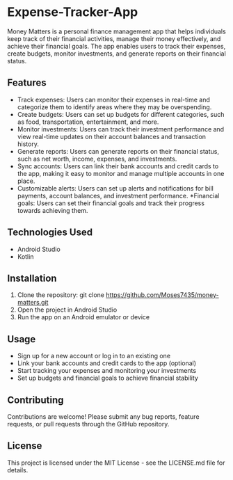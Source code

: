 # Expense-Tracker-App
Money Matters is a personal finance management app that helps individuals keep track of their financial activities, manage their money effectively, and achieve their financial goals. The app enables users to track their expenses, create budgets, monitor investments, and generate reports on their financial status.

## Features
* Track expenses: Users can monitor their expenses in real-time and categorize them to identify areas where they may be overspending.
* Create budgets: Users can set up budgets for different categories, such as food, transportation, entertainment, and more.
* Monitor investments: Users can track their investment performance and view real-time updates on their account balances and transaction history.
* Generate reports: Users can generate reports on their financial status, such as net worth, income, expenses, and investments.
* Sync accounts: Users can link their bank accounts and credit cards to the app, making it easy to monitor and manage multiple accounts in one place.
* Customizable alerts: Users can set up alerts and notifications for bill payments, account balances, and investment performance.
 *Financial goals: Users can set their financial goals and track their progress towards achieving them.
## Technologies Used
* Android Studio
* Kotlin
## Installation
1. Clone the repository: git clone https://github.com/Moses7435/money-matters.git
2. Open the project in Android Studio
3. Run the app on an Android emulator or device
## Usage
* Sign up for a new account or log in to an existing one
* Link your bank accounts and credit cards to the app (optional)
* Start tracking your expenses and monitoring your investments
* Set up budgets and financial goals to achieve financial stability
## Contributing
Contributions are welcome! Please submit any bug reports, feature requests, or pull requests through the GitHub repository.

## License
This project is licensed under the MIT License - see the LICENSE.md file for details.
